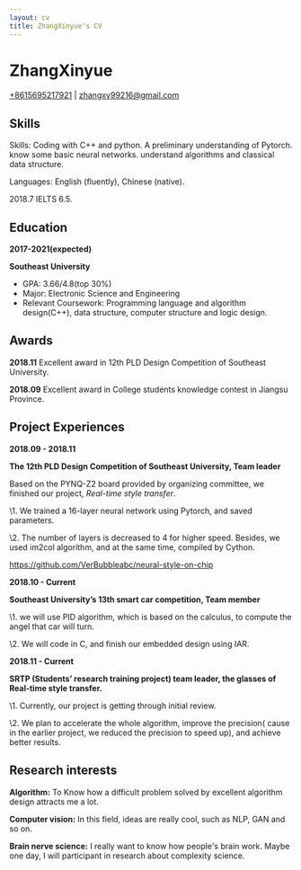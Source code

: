 ```yaml
---
layout: cv
title: ZhangXinyue's CV
---
```

# ZhangXinyue


<div id="webaddress">
<a href="isaac@applesdofall.org">+8615695217921</a>
| <a href="mailto://zhangxy99216@gmail.com">zhangxy99216@gmail.com</a>
</div>

## Skills

Skills: Coding with C++ and python. A preliminary understanding of Pytorch. 
        know some basic neural networks.
        understand algorithms and classical data structure.

Languages: English (fluently), Chinese (native). 

  2018.7 IELTS 6.5.

## Education

**2017-2021(expected)**

**Southeast University**

- GPA: 3.66/4.8(top 30%)
- Major: Electronic Science and Engineering
- Relevant Coursework: Programming language and algorithm design(C++), data structure, computer structure and logic design.


## Awards

**2018.11**
 Excellent award in 12th PLD Design Competition of Southeast University.

**2018.09**
Excellent award in College students knowledge contest in Jiangsu Province.

## Project Experiences

**2018.09 - 2018.11**

**The 12th PLD Design Competition of Southeast University, Team leader**

Based on the PYNQ-Z2 board provided by organizing committee, we finished our project, *Real-time style transfer*.

\1. We trained a 16-layer neural network using Pytorch, and saved parameters. 

\2. The number of layers is decreased to 4 for higher speed. Besides, we used im2col algorithm, and at the same time, compiled by Cython.

https://github.com/VerBubbleabc/neural-style-on-chip

**2018.10 - Current**

**Southeast University’s 13th smart car competition, Team member**

  \1. we will use PID algorithm, which is based on the calculus, to compute the angel that car will turn.

  \2. We will code in C, and finish our embedded design using IAR.
  
   **2018.11 - Current**
   
   **SRTP (Students’ research training project) team leader, the glasses of Real-time style transfer.**
   
   \1. Currently, our project is getting through initial review.

   \2. We plan to accelerate the whole algorithm, improve the precision( cause in the earlier project, we reduced the precision to speed up), and achieve better results.
   
## Research interests

**Algorithm:** To Know how a difficult problem solved by excellent algorithm design attracts me a lot.

**Computer vision:** In this field, ideas are really cool, such as NLP, GAN and so on.

**Brain nerve science:** I really want to know how people's brain work. Maybe one day, I will participant in research about complexity science.
